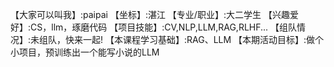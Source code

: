 【大家可以叫我】:paipai
【坐标】:湛江
【专业/职业】:大二学生
【兴趣爱好】:CS，llm，琢磨代码
【项目技能】:CV,NLP,LLM,RAG,RLHF...
【组队情况】:未组队，快来一起!
【本课程学习基础】:RAG、LLM
【本期活动目标】:做个小项目，预训练出一个能写小说的LLM